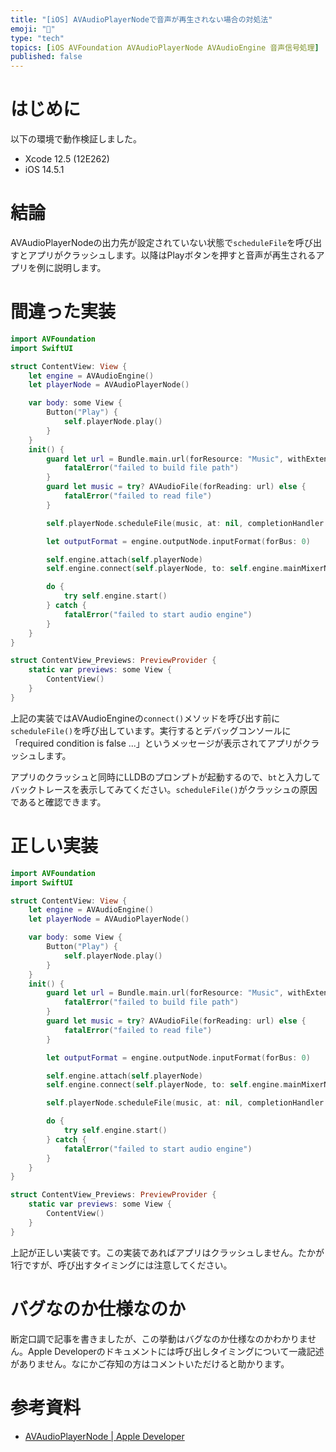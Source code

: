 ```yaml
---
title: "[iOS] AVAudioPlayerNodeで音声が再生されない場合の対処法"
emoji: "🕌"
type: "tech"
topics: [iOS AVFoundation AVAudioPlayerNode AVAudioEngine 音声信号処理]
published: false
---
```

# はじめに

以下の環境で動作検証しました。

- Xcode 12.5 (12E262)
- iOS 14.5.1

# 結論

AVAudioPlayerNodeの出力先が設定されていない状態で`scheduleFile`を呼び出すとアプリがクラッシュします。以降はPlayボタンを押すと音声が再生されるアプリを例に説明します。

# 間違った実装

```swift
import AVFoundation
import SwiftUI

struct ContentView: View {
    let engine = AVAudioEngine()
    let playerNode = AVAudioPlayerNode()

    var body: some View {
        Button("Play") {
            self.playerNode.play()
        }
    }
    init() {
        guard let url = Bundle.main.url(forResource: "Music", withExtension: "wav") else {
            fatalError("failed to build file path")
        }
        guard let music = try? AVAudioFile(forReading: url) else {
            fatalError("failed to read file")
        }

        self.playerNode.scheduleFile(music, at: nil, completionHandler: nil)

        let outputFormat = engine.outputNode.inputFormat(forBus: 0)

        self.engine.attach(self.playerNode)
        self.engine.connect(self.playerNode, to: self.engine.mainMixerNode, format: outputFormat)

        do {
            try self.engine.start()
        } catch {
            fatalError("failed to start audio engine")
        }
    }
}

struct ContentView_Previews: PreviewProvider {
    static var previews: some View {
        ContentView()
    }
}
```

上記の実装ではAVAudioEngineの`connect()`メソッドを呼び出す前に`scheduleFile()`を呼び出しています。実行するとデバッグコンソールに「required condition is false ...」というメッセージが表示されてアプリがクラッシュします。

アプリのクラッシュと同時にLLDBのプロンプトが起動するので、`bt`と入力してバックトレースを表示してみてください。`scheduleFile()`がクラッシュの原因であると確認できます。

# 正しい実装

```swift
import AVFoundation
import SwiftUI

struct ContentView: View {
    let engine = AVAudioEngine()
    let playerNode = AVAudioPlayerNode()

    var body: some View {
        Button("Play") {
            self.playerNode.play()
        }
    }
    init() {
        guard let url = Bundle.main.url(forResource: "Music", withExtension: "wav") else {
            fatalError("failed to build file path")
        }
        guard let music = try? AVAudioFile(forReading: url) else {
            fatalError("failed to read file")
        }

        let outputFormat = engine.outputNode.inputFormat(forBus: 0)

        self.engine.attach(self.playerNode)
        self.engine.connect(self.playerNode, to: self.engine.mainMixerNode, format: outputFormat)

        self.playerNode.scheduleFile(music, at: nil, completionHandler: nil)

        do {
            try self.engine.start()
        } catch {
            fatalError("failed to start audio engine")
        }
    }
}

struct ContentView_Previews: PreviewProvider {
    static var previews: some View {
        ContentView()
    }
}
```

上記が正しい実装です。この実装であればアプリはクラッシュしません。たかが1行ですが、呼び出すタイミングには注意してください。

# バグなのか仕様なのか

断定口調で記事を書きましたが、この挙動はバグなのか仕様なのかわかりません。Apple Developerのドキュメントには呼び出しタイミングについて一歳記述がありません。なにかご存知の方はコメントいただけると助かります。

# 参考資料

- [AVAudioPlayerNode | Apple Developer](https://developer.apple.com/documentation/avfaudio/avaudioplayernode)
